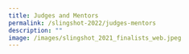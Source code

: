 ```yaml
---
title: Judges and Mentors
permalink: /slingshot-2022/judges-mentors
description: ""
image: /images/slingshot_2021_finalists_web.jpeg
---
```

